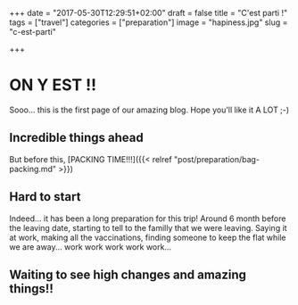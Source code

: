 +++
date = "2017-05-30T12:29:51+02:00"
draft = false
title = "C'est parti !"
tags = ["travel"]
categories = ["preparation"]
image = "hapiness.jpg"
slug = "c-est-parti"

+++

# ON Y EST !!

Sooo... this is the first page of our amazing blog. Hope you'll like it A LOT ;-)

## Incredible things ahead
But before this, [PACKING TIME!!!]({{< relref "post/preparation/bag-packing.md" >}})

## Hard to start

Indeed... it has been a long preparation for this trip! Around 6 month before the leaving date, starting to tell to the familly that we were leaving.
Saying it at work, making all the vaccinations, finding someone to keep the flat while we are away... work work work work work...
## Waiting to see high changes and amazing things!!


